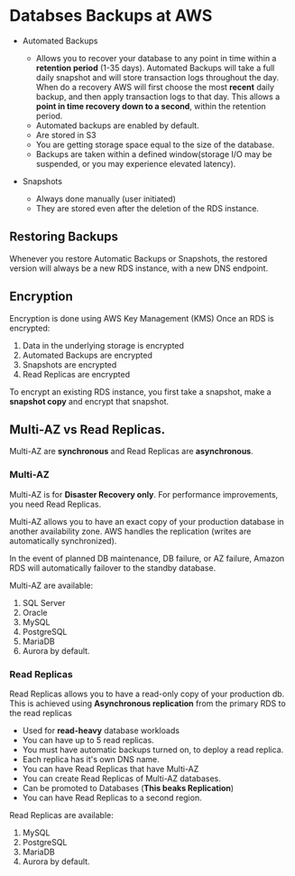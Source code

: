 # Databses Backups at AWS

- Automated Backups

  - Allows you to recover your database to any point in time within a **retention period** (1-35 days).
    Automated Backups will take a full daily snapshot and will store transaction logs throughout the day. When do a recovery AWS will first choose the most **recent** daily backup, and then apply transaction logs to that day. This allows a **point in time recovery down to a second**, within the retention period.
  - Automated backups are enabled by default.
  - Are stored in S3
  - You are getting storage space equal to the size of the database.
  - Backups are taken within a defined window(storage I/O may be suspended, or you may experience elevated latency).

- Snapshots
  - Always done manually (user initiated)
  - They are stored even after the deletion of the RDS instance.

## Restoring Backups

Whenever you restore Automatic Backups or Snapshots, the restored version will always be a new RDS instance, with a new DNS endpoint.

## Encryption

Encryption is done using AWS Key Management (KMS)
Once an RDS is encrypted:

1.  Data in the underlying storage is encrypted
2.  Automated Backups are encrypted
3.  Snapshots are encrypted
4.  Read Replicas are encrypted

To encrypt an existing RDS instance, you first take a snapshot, make a **snapshot copy** and encrypt that snapshot.

## Multi-AZ vs Read Replicas.

Multi-AZ are **synchronous** and Read Replicas are **asynchronous**.

### Multi-AZ

Multi-AZ is for **Disaster Recovery only**.
For performance improvements, you need Read Replicas.

Multi-AZ allows you to have an exact copy of your production database in another availability zone. AWS handles the replication (writes are automatically synchronized).

In the event of planned DB maintenance, DB failure, or AZ failure, Amazon RDS will automatically failover to the standby database.

Multi-AZ are available:

1.  SQL Server
2.  Oracle
3.  MySQL
4.  PostgreSQL
5.  MariaDB
6.  Aurora by default.

### Read Replicas

Read Replicas allows you to have a read-only copy of your production db. This is achieved using **Asynchronous replication** from the primary RDS to the read replicas

- Used for **read-heavy** database workloads
- You can have up to 5 read replicas.
- You must have automatic backups turned on, to deploy a read replica.
- Each replica has it's own DNS name.
- You can have Read Replicas that have Multi-AZ
- You can create Read Replicas of Multi-AZ databases.
- Can be promoted to Databases (**This beaks Replication**)
- You can have Read Replicas to a second region.

Read Replicas are available:

1.  MySQL
2.  PostgreSQL
3.  MariaDB
4.  Aurora by default.
